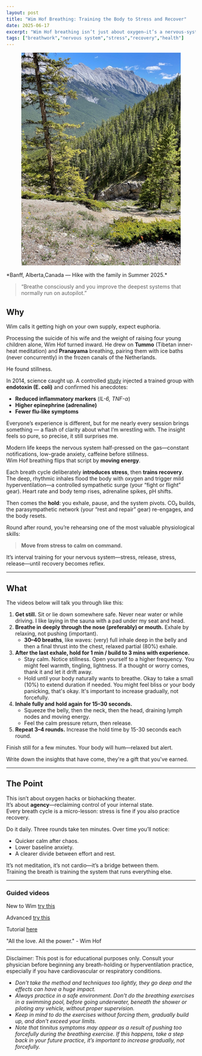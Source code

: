 ```yaml
---
layout: post
title: "Wim Hof Breathing: Training the Body to Stress and Recover"
date: 2025-06-17
excerpt: "Wim Hof breathing isn’t just about oxygen—it’s a nervous-system reset. Each round introduces controlled stress and teaches the body to recover on command."
tags: ["breathwork","nervous system","stress","recovery","health"]
---
```


<figure class="post-hero">
  <img src="../images/banff.jpg" alt="power">
  <figcaption></figcaption>
</figure>
*Banff, Alberta,Canada — Hike with the family in Summer 2025.*



> “Breathe consciously and you improve the deepest systems that normally run on autopilot.”

## Why

Wim calls it getting high on your own supply, expect euphoria.

Processing the suicide of his wife and the weight of raising four young children alone, Wim Hof turned inward.
He drew on **Tummo** (Tibetan inner-heat meditation) and **Pranayama** breathing, pairing them with ice baths (never concurrently) in the frozen canals of the Netherlands.

He found stillness.  

In 2014, science caught up.
A controlled [study](https://pmc.ncbi.nlm.nih.gov/articles/PMC4034215/]) injected a trained group with **endotoxin (E. coli)** and confirmed his anecdotes:

- **Reduced inflammatory markers** (*IL-6, TNF-α*)
- **Higher epinephrine (adrenaline)**
- **Fewer flu-like symptoms**

Everyone’s experience is different, but for me nearly every session brings something — a flash of clarity about what I’m wrestling with. The insight feels so pure, so precise, it still surprises me.

Modern life keeps the nervous system half-pressed on the gas—constant notifications, low-grade anxiety, caffeine before stillness.  
Wim Hof breathing flips that script by **moving energy**.

Each breath cycle deliberately **introduces stress**, then **trains recovery**.  
The deep, rhythmic inhales flood the body with oxygen and trigger mild hyperventilation—a controlled sympathetic surge (your “fight or flight” gear). Heart rate and body temp rises, adrenaline spikes, pH shifts.  

Then comes the **hold**: you exhale, pause, and the system pivots. CO₂ builds, the parasympathetic network (your “rest and repair” gear) re-engages, and the body resets.  

Round after round, you’re rehearsing one of the most valuable physiological skills:  
> **Move from stress to calm on command.**

It’s interval training for your nervous system—stress, release, stress, release—until recovery becomes reflex.   

---

## What

The videos below will talk you through like this:

1. **Get still.** Sit or lie down somewhere safe. Never near water or while driving.  I like laying in the sauna with a pad under my seat and head.   
2. **Breathe in deeply through the nose (preferably) or mouth.** Exhale by relaxing, not pushing (important).  
   - **30–40 breaths**, like waves: (very) full inhale deep in the belly and then a final thrust into the chest, relaxed partial (80%) exhale.  
3. **After the last exhale, hold for 1 min / build to 3 mins with experience.**   
   - Stay calm. Notice stillness. Open yourself to a higher frequency.  You might feel warmth, tingling, lightness.  If a thought or worry comes, thank it and let it drift away.   
   - Hold until your body naturally wants to breathe.  Okay to take a small (10%) to extend duration if needed.  You might feel bliss or your body panicking, that's okay.  It's important to increase gradually, not forcefully.    
4. **Inhale fully and hold again for 15–30 seconds.**  
   - Squeeze the belly, then the neck, then the head, draining lymph nodes and moving energy.  
   - Feel the calm pressure return, then release.  
5. **Repeat 3–4 rounds.** Increase the hold time by 15-30 seconds each round.   

Finish still for a few minutes. Your body will hum—relaxed but alert.

Write down the insights that have come, they're a gift that you've earned.  

---

## The Point

This isn’t about oxygen hacks or biohacking theater.  
It’s about **agency**—reclaiming control of your internal state.  
Every breath cycle is a micro-lesson: stress is fine if you also practice recovery.

Do it daily. Three rounds take ten minutes. Over time you’ll notice:
- Quicker calm after chaos.  
- Lower baseline anxiety.  
- A clearer divide between effort and rest.

It’s not meditation, it’s not cardio—it’s a bridge between them.  
Training the breath is training the system that runs everything else.

---

### Guided videos

New to Wim [try this](https://youtu.be/tybOi4hjZFQ)

Advanced [try this](https://youtu.be/Cuxppurd-tw) 

Tutorial [here](https://www.youtube.com/watch?v=nzCaZQqAs9I)

"All the love.  All the power." - Wim Hof

---

Disclaimer: This post is for educational purposes only. Consult your physician before beginning any breath-holding or hyperventilation practice, especially if you have cardiovascular or respiratory conditions.

- *Don't take the method and techniques too lightly, they go deep and the effects can have a huge impact.*
- *Always practice in a safe environment.  Don't do the breathing exercises in a swimming pool, before going underwater, beneath the shower or piloting any vehicle, without proper supervision.*
- *Keep in mind to do the exercises without forcing them, gradually build up, and don't exceed your limits.*
- *Note that tinnitus symptoms may appear as a result of pushing too forcefully during the breathing exercise. If this happens, take a step back in your future practice, it’s important to increase gradually, not forcefully.*